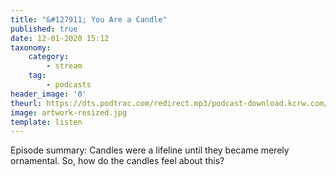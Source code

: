```yaml
---
title: "&#127911; You Are a Candle"
published: true
date: 12-01-2020 15:12
taxonomy:
    category:
        - stream
    tag:
        - podcasts
header_image: '0'
theurl: https://dts.podtrac.com/redirect.mp3/podcast-download.kcrw.com/kcrw/audio/podcast/etc/nw/KCRW-nocturne-you_are_a_candle-191210.mp3
image: artwork-resized.jpg
template: listen
--- 
```

Episode summary: Candles were a lifeline until they became merely ornamental. So, how do the candles feel about this?
